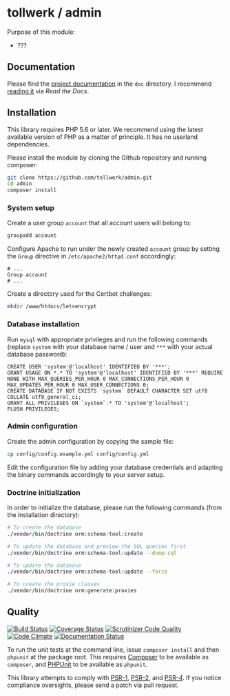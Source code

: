 # tollwerk / admin

Purpose of this module:

* ???

## Documentation

Please find the [project documentation](doc/index.md) in the `doc` directory. I recommend [reading it](http://tollwerk-admin.readthedocs.io/) via *Read the Docs*.

## Installation

This library requires PHP 5.6 or later. We recommend using the latest available version of PHP as a matter of principle. It has no userland dependencies.

Please install the module by cloning the Github repository and running composer:

```bash
git clone https://github.com/tollwerk/admin.git
cd admin
composer install
```

### System setup

Create a user group `account` that all account users will belong to:

```bash
groupadd account
```

Configure Apache to run under the newly created `account` group by setting the `Group` directive in `/etc/apache2/httpd.conf` accordingly:

```
# ...
Group account
# ...
```

Create a directory used for the Certbot challenges:

```bash
mkdir /www/htdocs/letsencrypt
```

### Database installation

Run `mysql` with appropriate privileges and run the following commands (replace `system` with your database name / user and `***` with your actual database password):

```
CREATE USER 'system'@'localhost' IDENTIFIED BY '***';
GRANT USAGE ON *.* TO 'system'@'localhost' IDENTIFIED BY '***' REQUIRE NONE WITH MAX_QUERIES_PER_HOUR 0 MAX_CONNECTIONS_PER_HOUR 0 MAX_UPDATES_PER_HOUR 0 MAX_USER_CONNECTIONS 0;
CREATE DATABASE IF NOT EXISTS `system` DEFAULT CHARACTER SET utf8 COLLATE utf8_general_ci;
GRANT ALL PRIVILEGES ON `system`.* TO 'system'@'localhost';
FLUSH PRIVILEGES;
```

### Admin configuration

Create the admin configuration by copying the sample file:

```bash
cp config/config.example.yml config/config.yml
```

Edit the configuration file by adding your database credentials and adapting the binary commands accordingly to your server setup.

### Doctrine initialization

In order to initialize the database, please run the following commands (from the installation directory):

```bash
# To create the database
./vendor/bin/doctrine orm:schema-tool:create

# To update the database and preview the SQL queries first
./vendor/bin/doctrine orm:schema-tool:update --dump-sql

# To update the database
./vendor/bin/doctrine orm:schema-tool:update --force

# To create the proxie classes
./vendor/bin/doctrine orm:generate:proxies
```

## Quality

[![Build Status](https://secure.travis-ci.org/tollwerk/admin.svg)](https://travis-ci.org/tollwerk/admin)
[![Coverage Status](https://coveralls.io/repos/tollwerk/admin/badge.svg?branch=master&service=github)](https://coveralls.io/github/tollwerk/admin?branch=master)
[![Scrutinizer Code Quality](https://scrutinizer-ci.com/g/tollwerk/admin/badges/quality-score.png?b=master)](https://scrutinizer-ci.com/g/tollwerk/admin/?branch=master)
[![Code Climate](https://codeclimate.com/github/tollwerk/admin/badges/gpa.svg)](https://codeclimate.com/github/tollwerk/admin)
[![Documentation Status](https://readthedocs.org/projects/apparat-resource/badge/?version=latest)](http://tollwerk-admin.readthedocs.io/en/latest/?badge=latest)

To run the unit tests at the command line, issue `composer install` and then `phpunit` at the package root. This requires [Composer](http://getcomposer.org/) to be available as `composer`, and [PHPUnit](http://phpunit.de/manual/) to be available as `phpunit`.

This library attempts to comply with [PSR-1][], [PSR-2][], and [PSR-4][]. If you notice compliance oversights, please send a patch via pull request.

[PSR-1]: https://github.com/php-fig/fig-standards/blob/master/accepted/PSR-1-basic-coding-standard.md
[PSR-2]: https://github.com/php-fig/fig-standards/blob/master/accepted/PSR-2-coding-style-guide.md
[PSR-4]: https://github.com/php-fig/fig-standards/blob/master/accepted/PSR-4-autoloader.md
